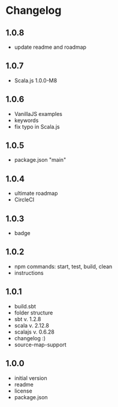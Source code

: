 # Changelog

## 1.0.8
- update readme and roadmap

## 1.0.7
- Scala.js 1.0.0-M8

## 1.0.6
- VanillaJS examples
- keywords
- fix typo in Scala.js

## 1.0.5
- package.json "main"

## 1.0.4
- ultimate roadmap
- CircleCI

## 1.0.3
- badge

## 1.0.2
- npm commands: start, test, build, clean
- instructions

## 1.0.1
- build.sbt
- folder structure
- sbt v. 1.2.8
- scala v. 2.12.8
- scalajs v. 0.6.28
- changelog :)
- source-map-support 

## 1.0.0
- initial version
- readme
- license
- package.json
